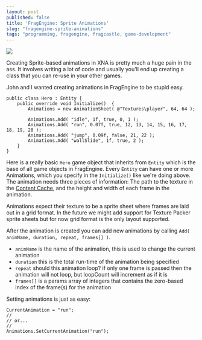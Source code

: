 ```yaml
---
layout: post
published: false
title: 'FragEngine: Sprite Animations'
slug: "fragengine-sprite-animations"
tags: "programming, fragengine, fragcastle, game-development"
---
```


<img src="http://content.screencast.com/users/codeimpossible/folders/Jing/media/adb6de56-ae02-491b-8b1f-27c1ed6c4a61/2013-07-23_1807.png" />

Creating Sprite-based animations in XNA is pretty much a huge pain in the ass. It involves writing a lot of code and usually you'll end up creating a class that you can re-use in your other games.

John and I wanted creating animations in FragEngine to be stupid easy.

    public class Hero : Entity {
        public override void Initialize()  {
            Animations = new AnimationSheet( @"Textures\player", 64, 64 );

            Animations.Add( "idle", 1f, true, 0, 1 );
            Animations.Add( "run", 0.07f, true, 12, 13, 14, 15, 16, 17, 18, 19, 20 );
            Animations.Add( "jump", 0.09f, false, 21, 22 );
            Animations.Add( "wallSlide", 1f, true, 2 );
        }
    }


Here is a really basic `Hero` game object that inherits from `Entity` which is the base of all game objects in FragEngine. Every `Entity` can have one or more Animations, which you specify in the `Initialize()` like we're doing above. The animation needs three pieces of information: The path to the texture in the [Content Cache](/2013/07/26/fragengine-content-cache-manager/), and the height and width of each frame in the animation.

Animations expect their texture to be a sprite sheet where frames are laid out in a grid format. In the future we might add support for Texture Packer sprite sheets but for now grid format is the only layout supported.

After the animation is created you can add new animations by calling `Add( animName, duration, repeat, frames[] )`.

 - `animName` is the name of the animation, this is used to change the current animation
 - `duration` this is the total run-time of the animation being specified
 - `repeat` should this animation loop? if only one frame is passed then the animation will not loop, but loopCount will increment as if it is
 - `frames[]` is a params array of integers that contains the zero-based index of the frame(s) for the animation

Setting animations is just as easy:

    CurrentAnimation = "run";
    //
    // or...
    //
    Animations.SetCurrentAnimation("run");
